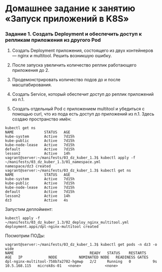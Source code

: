 # Домашнее задание к занятию «Запуск приложений в K8S»
### Задание 1. Создать Deployment и обеспечить доступ к репликам приложения из другого Pod
1) Создать Deployment приложения, состоящего из двух контейнеров — nginx и multitool. Решить возникшую ошибку.

2) После запуска увеличить количество реплик работающего приложения до 2.

3) Продемонстрировать количество подов до и после масштабирования.

4) Создать Service, который обеспечит доступ до реплик приложений из п.1.

5) Создать отдельный Pod с приложением multitool и убедиться с помощью curl, что из пода есть доступ до приложений из п.1.
Здесь создаю пространство имён:
```
kubectl get ns
NAME              STATUS   AGE
kube-system       Active   7d15h
kube-public       Active   7d15h
kube-node-lease   Active   7d15h
default           Active   7d15h
lesson2           Active   14h
vagrant@server:~/manifests/03_dz_kuber_1.3$ kubectl apply -f ~/manifests/03_dz_kuber_1.3/01_namespace.yml
namespace/dz3 created
vagrant@server:~/manifests/03_dz_kuber_1.3$ kubectl get ns
NAME              STATUS   AGE
kube-system       Active   7d15h
kube-public       Active   7d15h
kube-node-lease   Active   7d15h
default           Active   7d15h
lesson2           Active   14h
dz3               Active   4s
```
Запустим деплоймент:
```
kubectl apply -f ~/manifests/03_dz_kuber_1.3/02_deploy_nginx_multitool.yml
deployment.apps/dpl-nginx-multitool created
```
Посмотрим ПОДы:
```
vagrant@server:~/manifests/03_dz_kuber_1.3$ kubectl get pods -n dz3 -o wide
NAME                                   READY   STATUS    RESTARTS   AGE   IP            NODE          NOMINATED NODE   READINESS GATES
dpl-nginx-multitool-758b7a2702-hgmwp   2/2     Running   0          9s    10.5.168.115   microk8s-01   <none>           <none>
```



